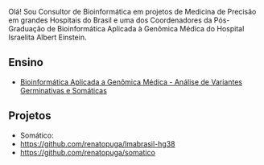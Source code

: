 Olá! Sou Consultor de Bioinformática em projetos de Medicina de Precisão em grandes Hospitais do Brasil e uma dos Coordenadores da Pós-Graduação de Bioinformática Aplicada à Genômica Médica do Hospital Israelita Albert Einstein.


## Ensino

- [Bioinformática Aplicada a Genômica Médica - Análise de Variantes Germinativas e Somáticas](https://ensino.einstein.br/pos_bioinformatica_aplicada_genomica_med_av_p5405/p?sku=8989&cidade=sp)

## Projetos

- Somático:
-   https://github.com/renatopuga/lmabrasil-hg38
-   https://github.com/renatopuga/somatico
